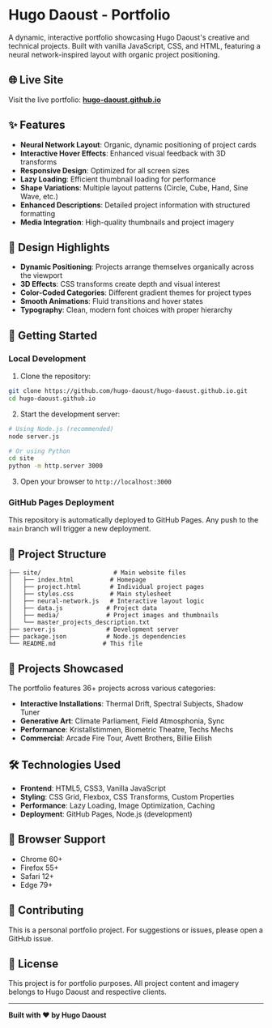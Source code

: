 # Hugo Daoust - Portfolio

A dynamic, interactive portfolio showcasing Hugo Daoust's creative and technical projects. Built with vanilla JavaScript, CSS, and HTML, featuring a neural network-inspired layout with organic project positioning.

## 🌐 Live Site

Visit the live portfolio: **[hugo-daoust.github.io](https://hugo-daoust.github.io)**

## ✨ Features

- **Neural Network Layout**: Organic, dynamic positioning of project cards
- **Interactive Hover Effects**: Enhanced visual feedback with 3D transforms
- **Responsive Design**: Optimized for all screen sizes
- **Lazy Loading**: Efficient thumbnail loading for performance
- **Shape Variations**: Multiple layout patterns (Circle, Cube, Hand, Sine Wave, etc.)
- **Enhanced Descriptions**: Detailed project information with structured formatting
- **Media Integration**: High-quality thumbnails and project imagery

## 🎨 Design Highlights

- **Dynamic Positioning**: Projects arrange themselves organically across the viewport
- **3D Effects**: CSS transforms create depth and visual interest
- **Color-Coded Categories**: Different gradient themes for project types
- **Smooth Animations**: Fluid transitions and hover states
- **Typography**: Clean, modern font choices with proper hierarchy

## 🚀 Getting Started

### Local Development

1. Clone the repository:
```bash
git clone https://github.com/hugo-daoust/hugo-daoust.github.io.git
cd hugo-daoust.github.io
```

2. Start the development server:
```bash
# Using Node.js (recommended)
node server.js

# Or using Python
cd site
python -m http.server 3000
```

3. Open your browser to `http://localhost:3000`

### GitHub Pages Deployment

This repository is automatically deployed to GitHub Pages. Any push to the `main` branch will trigger a new deployment.

## 📁 Project Structure

```
├── site/                    # Main website files
│   ├── index.html          # Homepage
│   ├── project.html        # Individual project pages
│   ├── styles.css          # Main stylesheet
│   ├── neural-network.js   # Interactive layout logic
│   ├── data.js            # Project data
│   ├── media/             # Project images and thumbnails
│   └── master_projects_description.txt
├── server.js              # Development server
├── package.json           # Node.js dependencies
└── README.md             # This file
```

## 🎯 Projects Showcased

The portfolio features 36+ projects across various categories:

- **Interactive Installations**: Thermal Drift, Spectral Subjects, Shadow Tuner
- **Generative Art**: Climate Parliament, Field Atmosphonia, Sync
- **Performance**: Kristallstimmen, Biometric Theatre, Techs Mechs
- **Commercial**: Arcade Fire Tour, Avett Brothers, Billie Eilish

## 🛠️ Technologies Used

- **Frontend**: HTML5, CSS3, Vanilla JavaScript
- **Styling**: CSS Grid, Flexbox, CSS Transforms, Custom Properties
- **Performance**: Lazy Loading, Image Optimization, Caching
- **Deployment**: GitHub Pages, Node.js (development)

## 📱 Browser Support

- Chrome 60+
- Firefox 55+
- Safari 12+
- Edge 79+

## 🤝 Contributing

This is a personal portfolio project. For suggestions or issues, please open a GitHub issue.

## 📄 License

This project is for portfolio purposes. All project content and imagery belongs to Hugo Daoust and respective clients.

---

**Built with ❤️ by Hugo Daoust**

